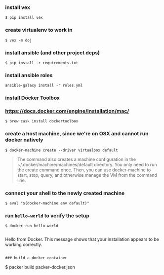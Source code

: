 ### install vex
```
$ pip install vex
```

### create virtualenv to work in
```
$ vex -m doj
```

### install ansible (and other project deps)
```
$ pip install -r requirements.txt
```

### install ansible roles
```
ansible-galaxy install -r roles.yml
```

### install Docker Toolbox
### https://docs.docker.com/engine/installation/mac/
```
$ brew cask install dockertoolbox
```

### create a host machine, since we're on OSX and cannot run docker natively
```
$ docker-machine create --driver virtualbox default
```

> The command also creates a machine configuration in the
> ~/.docker/machine/machines/default directory. You only need to run the create
> command once. Then, you can use docker-machine to start, stop, query, and
> otherwise manage the VM from the command line.

### connect your shell to the newly created machine
```
$ eval "$(docker-machine env default)"
```

### run `hello-world` to verify the setup
```
$ docker run hello-world
```

> ```
Hello from Docker.
This message shows that your installation appears to be working correctly.
```

### build a docker container
```
$ packer build packer-docker.json
```
